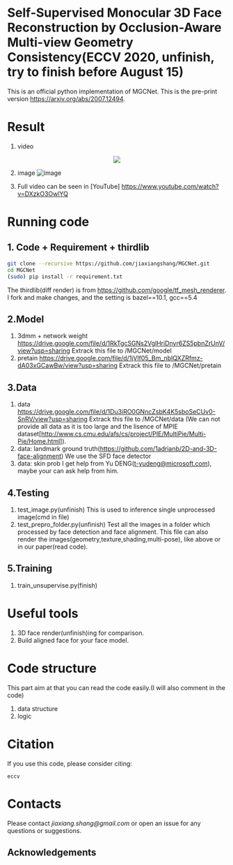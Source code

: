 # Self-Supervised Monocular 3D Face Reconstruction by Occlusion-Aware Multi-view Geometry Consistency(ECCV 2020, unfinish, try to finish before August 15)
This is an official python implementation of MGCNet. This is the pre-print version https://arxiv.org/abs/2007.12494.

# Result
1. video
  <p align="center"> 
  <img src="githubVisual/ECCV2020_Github.gif">
  </p>
  
2. image
  ![image](https://github.com/jiaxiangshang/MGCNet/blob/master/githubVisual/result_multiPose.jpg)
  
3. Full video can be seen in [YouTube] https://www.youtube.com/watch?v=DXzkO3OwlYQ
  
# Running code
## 1. Code + Requirement + thirdlib
```bash
git clone --recursive https://github.com/jiaxiangshang/MGCNet.git
cd MGCNet
(sudo) pip install -r requirement.txt
```
The thirdlib(diff render) is from https://github.com/google/tf_mesh_renderer.
I fork and make changes, and the setting is bazel==10.1, gcc==5.4

## 2.Model
1. 3dmm + network weight
  https://drive.google.com/file/d/1RkTgcSGNs2VglHriDnyr6ZS5pbnZrUnV/view?usp=sharing
  Extrack this file to /MGCNet/model
2. pretain
  https://drive.google.com/file/d/1jVlf05_Bm_nbIQXZRfmz-dA03xGCawBw/view?usp=sharing
  Extrack this file to /MGCNet/pretain
  
## 3.Data
1. data
  https://drive.google.com/file/d/1Du3iRO0GNncZsbK4K5sboSeCUv0-SnRV/view?usp=sharing
  Extrack this file to /MGCNet/data
  (We can not provide all data as it is too large and the lisence of MPIE dataset[http://www.cs.cmu.edu/afs/cs/project/PIE/MultiPie/Multi-Pie/Home.html]).
2. data: landmark ground truth(https://github.com/1adrianb/2D-and-3D-face-alignment)
   We use the SFD face detector
3. data: skin prob
  I get help from Yu DENG(t-yudeng@microsoft.com), maybe your can ask help from him.

## 4.Testing
1. test_image.py(unfinish)
  This is used to inference single unprocessed image(cmd in file)
2. test_prepro_folder.py(unfinish)
  Test all the images in a folder which processed by face detection and face alignment.
  This file can also render the images(geometry,texture,shading,multi-pose), like above or in our paper(read code).
  
## 5.Training
1. train_unsupervise.py(finish)

# Useful tools
1. 3D face render(unfinish)ing for comparison.
2. Build aligned face for your face model.

# Code structure
This part aim at that you can read the code easily.(I will also comment in the code)
1. data structure
2. logic

# Citation
If you use this code, please consider citing:

```
eccv
```

# Contacts
Please contact _jiaxiang.shang@gmail.com_  or open an issue for any questions or suggestions.

## Acknowledgements
